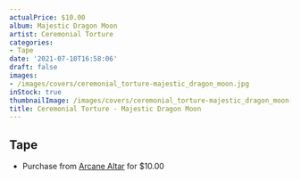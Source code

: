 ```yaml
---
actualPrice: $10.00
album: Majestic Dragon Moon
artist: Ceremonial Torture
categories:
- Tape
date: '2021-07-10T16:58:06'
draft: false
images:
- /images/covers/ceremonial_torture-majestic_dragon_moon.jpg
inStock: true
thumbnailImage: /images/covers/ceremonial_torture-majestic_dragon_moon-thumb.jpg
title: Ceremonial Torture - Majestic Dragon Moon
---
```


## Tape
* Purchase from [Arcane Altar](https://arcanealtar.bigcartel.com/product/ceremonial-torture-majestic-dragon-moon-tape) for $10.00
